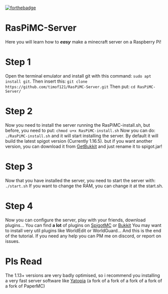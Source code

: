 [![forthebadge](https://forthebadge.com/images/badges/0-percent-optimized.svg)](https://forthebadge.com)

# RasPiMC-Server
Here you will learn how to ***easy*** make a minecraft server on a Raspberry Pi!

# Step 1
Open the terminal emulator and install git with this command: `sudo apt install git`. Then insert this: `git clone https://github.com/timof121/RasPiMC-Server.git`
Then put: `cd RasPiMC-Server/`

# Step 2
Now you need to install the server running the RasPiMC-install.sh, but before, you need to put: `chmod u+x RasPiMC-install.sh`
Now you can do: `./RasPiMC-install.sh` and it will start installing the server. By default it will build the latest spigot version (Currently 1.16.5). but if you want another version, you can download it from [GetBukkit](https://getbukkit.org/) and just rename it to spigot.jar!

# Step 3
Now that you have installed the server, you need to start the server with: `./start.sh`
If you want to change the RAM, you can change it at the start.sh.

# Step 4
Now you can configure the server, play with your friends, download plugins...
You can find **a lot** of plugins on [SpigotMC](https://www.spigotmc.org/resources/) or [Bukkit](https://dev.bukkit.org/bukkit-plugins)
You may want to install very util plugins like WorldEdit or WorldGuard...
And this is the end of the tutorial. If you need any help you can PM me on discord, or report on issues.


# Pls Read
The 1.13+ versions are very badly optimised, so i recommend you
installing a very fast server software like [Yatopia](https://github.com/YatopiaMC/Yatopia) (a fork of a fork of a fork of a fork of a fork of PaperMC)
